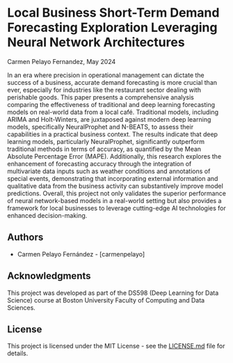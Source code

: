 # Local Business Short-Term Demand Forecasting Exploration Leveraging Neural Network Architectures
Carmen Pelayo Fernandez, May 2024

In an era where precision in operational management can dictate the success of a business, accurate demand forecasting is more crucial than ever, especially for industries like the restaurant sector dealing with perishable goods. This paper presents a comprehensive analysis comparing the effectiveness of traditional and deep learning forecasting models on real-world data from a local café. Traditional models, including ARIMA and Holt-Winters, are juxtaposed against modern deep learning models, specifically NeuralProphet and N-BEATS, to assess their capabilities in a practical business context. The results indicate that deep learning models, particularly NeuralProphet, significantly outperform traditional methods in terms of accuracy, as quantified by the Mean Absolute Percentage Error (MAPE). Additionally, this research explores the enhancement of forecasting accuracy through the integration of multivariate data inputs such as weather conditions and annotations of special events, demonstrating that incorporating external information and qualitative data from the business activity can substantively improve model predictions. Overall, this project not only validates the superior performance of neural network-based models in a real-world setting but also provides a framework for local businesses to leverage cutting-edge AI technologies for enhanced decision-making.

## Authors
- Carmen Pelayo Fernández - [carmenpelayo]

## Acknowledgments
This project was developed as part of the DS598 (Deep Learning for Data Science) course at Boston University Faculty of Computing and Data Sciences.

## License
This project is licensed under the MIT License - see the [LICENSE.md](LICENSE) file for details.


